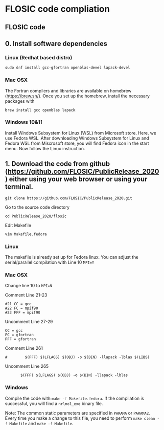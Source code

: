 # FLOSIC code compliation

## FLOSIC code

## 0. Install software dependencies

### Linux (Redhat based distro)

    sudo dnf install gcc-gfortran openblas-devel lapack-devel

### Mac OSX

The Fortran compilers and libraries are available on homebrew (https://brew.sh/). Once you set up the homebrew, install the necessary packages with

    brew install gcc openblas lapack
    
### Windows 10&11

Install Windows Subsystem for Linux (WSL) from Microsoft store. Here, we use Fedora WSL. After downloading Windows Subsystem for Linux and Fedora WSL from Miscrosoft store, you will find Fedora icon in the start menu. 
Now follow the Linux instruction.



## 1. Download the code from github (https://github.com/FLOSIC/PublicRelease_2020) either using your web browser or using your terminal. 

`git clone https://github.com/FLOSIC/PublicRelease_2020.git`

Go to the source code directory

`cd PublicRelease_2020/flosic`

Edit Makefile

`vim Makefile.fedora`

### Linux

The makefile is already set up for Fedora linux. You can adjust the serial/parallel compilation with
Line 10 `MPI=Y`


### Mac OSX

Change line 10 to `MPI=N`

Comment Line 21-23

    #21 CC = gcc
    #22 FC = mpif90
    #23 FFF = mpif90

Uncomment Line 27-29

    CC = gcc
    FC = gfortran 
    FFF = gfortran

Comment Line 261

`#        $(FFF) $(LFLAGS) $(OBJ) -o $(BIN) -llapack -lblas $(LIBS)`

Uncomment Line 265

`       $(FFF) $(LFLAGS) $(OBJ) -o $(BIN) -llapack -lblas`
    
### Windows    
    
Compile the code with `make -f Makefile.fedora`. If the compilation is successful, you will find a `nrlmol_exe` binary file.

Note: The common static parameters are specified in `PARAMA` or `PARAMA2`. Every time you make a change to this file, you need to perform `make clean -f Makefile` and `make -f Makefile`.


